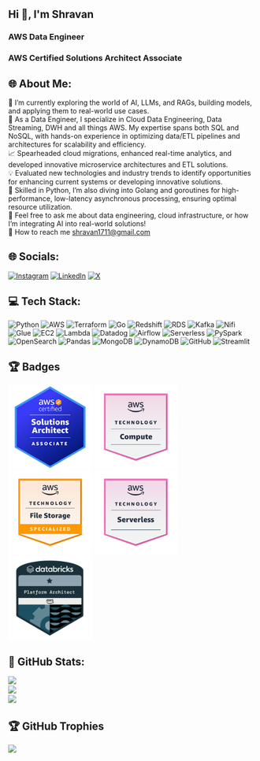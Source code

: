 <h2 align="left">Hi 👋, I'm Shravan</h2>
<h3 align="left">AWS Data Engineer</h3>
<h3 align="left">AWS Certified Solutions Architect Associate</h3>

## 🌐 About Me:<br>
🚀 I’m currently exploring the world of AI, LLMs, and RAGs, building models, and applying them to real-world use cases.<br>
💼 As a Data Engineer, I specialize in Cloud Data Engineering, Data Streaming, DWH and all things AWS. My expertise spans both SQL and NoSQL, with hands-on experience in optimizing data/ETL pipelines and architectures for scalability and efficiency.<br>
📈 Spearheaded cloud migrations, enhanced real-time analytics, and developed innovative microservice architectures and ETL solutions.<br>
💡 Evaluated new technologies and industry trends to identify opportunities for enhancing current systems or developing innovative solutions.<br>
🐍 Skilled in Python, I’m also diving into Golang and goroutines for high-performance, low-latency asynchronous processing, ensuring optimal resource utilization.<br>
💬 Feel free to ask me about data engineering, cloud infrastructure, or how I’m integrating AI into real-world solutions!<br>
📧 How to reach me shravan1711@gmail.com

## 🌐 Socials:
[![Instagram](https://img.shields.io/badge/Instagram-%23E4405F.svg?logo=Instagram&logoColor=white)](https://instagram.com/shravanp.7)
[![LinkedIn](https://img.shields.io/badge/LinkedIn-%230077B5.svg?logo=linkedin&logoColor=white)](https://www.linkedin.com/in/shravan-patel-87a6021b0/)
[![X](https://img.shields.io/badge/X-black.svg?logo=X&logoColor=white)](https://twitter.com/Shravan1711)

## 💻 Tech Stack:
![Python](https://img.shields.io/badge/python-3670A0?style=for-the-badge&logo=python&logoColor=ffdd54)
![AWS](https://img.shields.io/badge/aws-FF9900?style=for-the-badge&logo=amazonwebservices&logoColor=white)
![Terraform](https://img.shields.io/badge/Terraform-7B42BC?style=for-the-badge&logo=terraform&logoColor=white)
![Go](https://img.shields.io/badge/Go-00ADD8?style=for-the-badge&logo=go&logoColor=white)
![Redshift](https://img.shields.io/badge/Redshift-9B0F0F?style=for-the-badge&logo=amazonredshift&logoColor=white)
![RDS](https://img.shields.io/badge/RDS-5A67D8?style=for-the-badge&logo=amazonrds&logoColor=white)
![Kafka](https://img.shields.io/badge/Kafka-FF5733?style=for-the-badge&logo=apachekafka&logoColor=white)
![Nifi](https://img.shields.io/badge/NiFi-3A7DFF?style=for-the-badge&logo=apachenifi&logoColor=white)
![Glue](https://img.shields.io/badge/AWS%20Glue-FF9900?style=for-the-badge&logo=awsglue&logoColor=white)
![EC2](https://img.shields.io/badge/AWS%20EC2-FF6900?style=for-the-badge&logo=amazonec2&logoColor=white)
![Lambda](https://img.shields.io/badge/AWS%20Lambda-4B7BE8?style=for-the-badge&logo=awslambda&logoColor=white)
![Datadog](https://img.shields.io/badge/Datadog-632CA6?style=for-the-badge&logo=datadog&logoColor=white)
![Airflow](https://img.shields.io/badge/Airflow-008CFF?style=for-the-badge&logo=apacheairflow&logoColor=white)
![Serverless](https://img.shields.io/badge/Serverless-00C6A1?style=for-the-badge&logo=serverless&logoColor=white)
![PySpark](https://img.shields.io/badge/PySpark-E25A1C?style=for-the-badge&logo=apachespark&logoColor=white)
![OpenSearch](https://img.shields.io/badge/OpenSearch-1C6CFF?style=for-the-badge&logo=opensearch&logoColor=white)
![Pandas](https://img.shields.io/badge/pandas-%23150458.svg?style=for-the-badge&logo=pandas&logoColor=white)
![MongoDB](https://img.shields.io/badge/MongoDB-%234ea94b.svg?style=for-the-badge&logo=mongodb&logoColor=white)
![DynamoDB](https://img.shields.io/badge/AWS%20DynamoDB-4053D6?style=for-the-badge&logo=amazondynamodb&logoColor=white)
![GitHub](https://img.shields.io/badge/GitHub-181717?style=for-the-badge&logo=github&logoColor=white)
![Streamlit](https://img.shields.io/badge/Streamlit-FF4B4B?style=for-the-badge&logo=streamlit&logoColor=white)

## 🏆 Badges
<img src="aws-solutions-architect-associate.png" alt="aws-solutions-architect-associate" style="width: 170px; height: auto;"> <img src="aws-knowledge-compute.png" alt="aws-knowledge-compute" style="width: 170px; height: auto;"> <img src="aws-knowledge-file-storage.png" alt="aws-knowledge-file-storage" style="width: 170px; height: auto;"> <img src="aws-knowledge-serverless.png" alt="aws-knowledge-serverless" style="width: 170px; height: auto;"> <img src="databricks_aws.png" alt="databricks_aws" style="width: 170px; height: auto;">

## 🌊 GitHub Stats:
![](https://github-readme-stats.vercel.app/api?username=shravan1799&theme=tokyonight&hide_border=true&include_all_commits=true&count_private=true)<br/>
![](https://github-readme-streak-stats.herokuapp.com/?user=shravan1799&theme=tokyonight&hide_border=true)<br/>
![](https://github-readme-stats.vercel.app/api/top-langs/?username=shravan1799&theme=tokyonight&hide_border=true&include_all_commits=true&count_private=true&layout=compact)

## 🏆 GitHub Trophies
![](https://github-profile-trophy.vercel.app/?username=shravan1799&theme=radical&no-frame=false&no-bg=true&margin-w=4)
